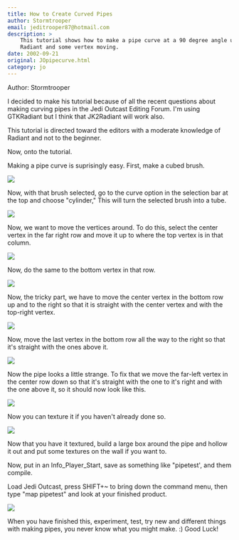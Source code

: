 ```yaml
---
title: How to Create Curved Pipes 
author: Stormtrooper
email: jeditrooper87@hotmail.com
description: >
    This tutorial shows how to make a pipe curve at a 90 degree angle using 
    Radiant and some vertex moving.
date: 2002-09-21
original: JOpipecurve.html
category: jo
---
```


Author: Stormtrooper


I decided to make his tutorial because of all the recent questions about
making curving pipes in the Jedi Outcast Editing Forum. I'm using
GTKRadiant but I think that JK2Radiant will work also.

This tutorial is directed toward the editors with a moderate knowledge
of Radiant and not to the beginner.

Now, onto the tutorial.

Making a pipe curve is suprisingly easy. First, make a cubed brush.

![](JOpipe1.JPG)

Now, with that brush selected, go to the curve option in the selection
bar at the top and choose "cylinder," This will turn the selected brush
into a tube.

![](JOpipe2.JPG)

Now, we want to move the vertices around. To do this, select the center
vertex in the far right row and move it up to where the top vertex is in
that column.

![](JOpipe3.JPG)

Now, do the same to the bottom vertex in that row.

![](JOpipe4.JPG)

Now, the tricky part, we have to move the center vertex in the bottom
row up and to the right so that it is straight with the center vertex
and with the top-right vertex.

![](JOpipe5.JPG)

Now, move the last vertex in the bottom row all the way to the right so
that it's straight with the ones above it.

![](JOpipe6.JPG)

Now the pipe looks a little strange. To fix that we move the far-left
vertex in the center row down so that it's straight with the one to it's
right and with the one above it, so it should now look like this.

![](JOpipe7.JPG)

Now you can texture it if you haven't already done so.

![](JOpipe8.JPG)

Now that you have it textured, build a large box around the pipe and
hollow it out and put some textures on the wall if you want to.

Now, put in an Info\_Player\_Start, save as something like "pipetest',
and them compile.

Load Jedi Outcast, press SHIFT+\~ to bring down the command menu, then
type "map pipetest" and look at your finished product.

![](JOpipe9.jpg)

When you have finished this, experiment, test, try new and different
things with making pipes, you never know what you might make. :) Good
Luck\!
